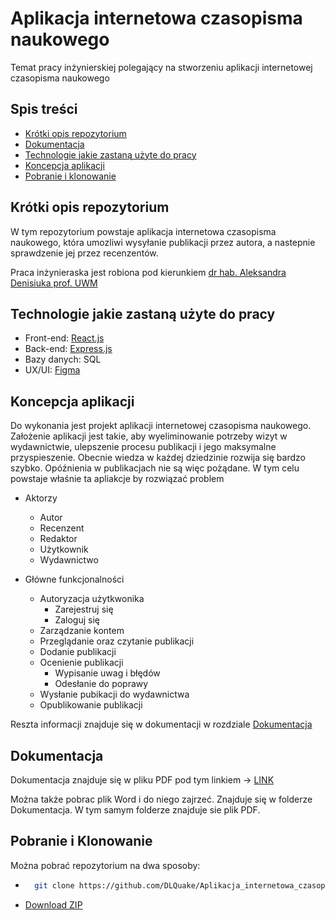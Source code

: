# Aplikacja internetowa czasopisma naukowego
Temat pracy inżynierskiej polegający na stworzeniu aplikacji internetowej czasopisma naukowego

## Spis treści
 * [Krótki opis repozytorium](#krótki-opis-repozytorium)
 * [Dokumentacja](#dokumentacja)
 * [Technologie jakie zastaną użyte do pracy](#technologie-jake-zostaną-użyte-do-pracy)
 * [Koncepcja aplikacji](#koncepcja-aplikacji)
 * [Pobranie i klonowanie](#pobranie-i-klonowanie)

## Krótki opis repozytorium
W tym repozytorium powstaje aplikacja internetowa czasopisma naukowego, która umozliwi wysyłanie publikacji przez autora, a nastepnie sprawdzenie jej przez recenzentów.

Praca inżynieraska jest robiona pod kierunkiem [dr hab. Aleksandra Denisiuka prof. UWM](http://wmii.uwm.edu.pl/~denisjuk/)

## Technologie jakie zastaną użyte do pracy

- Front-end: [React.js](https://reactjs.org/)
- Back-end: [Express.js](http://expressjs.com/)
- Bazy danych: SQL
- UX/UI: [Figma](https://www.figma.com/file/AApCH9HVVk1C8e8Gfezebe/Aplikacja-internetowa-czasopisma-naukowego?node-id=0%3A1)

## Koncepcja aplikacji
Do wykonania jest projekt aplikacji internetowej czasopisma naukowego.
Założenie aplikacji jest takie, aby wyeliminowanie potrzeby wizyt w wydawnictwie, ulepszenie
procesu publikacji i jego maksymalne przyspieszenie. Obecnie wiedza w każdej
dziedzinie rozwija się bardzo szybko. Opóźnienia w publikacjach nie są więc
pożądane.
W tym celu powstaje właśnie ta apliakcje by rozwiązać problem

* Aktorzy
    * Autor
    * Recenzent
    * Redaktor
    * Użytkownik
    * Wydawnictwo

* Główne funkcjonalności
    * Autoryzacja użytkwonika
        * Zarejestruj się
        * Zaloguj się
    * Zarządzanie kontem
    * Przeglądanie oraz czytanie publikacji
    * Dodanie publikacji
    * Ocenienie publikacji
        * Wypisanie uwag i błędów
        * Odesłanie do poprawy
    * Wysłanie pubikacji do wydawnictwa
    * Opublikowanie publikacji

Reszta informacji znajduje się w dokumentacji w rozdziale [Dokumentacja](#dokumentacja)

## Dokumentacja
Dokumentacja znajduje się w pliku PDF pod tym linkiem -> [LINK](https://github.com/DLQuake/Aplikacja_internetowa_czasopisma_naukowego/blob/main/Dokumentacja/Dokumentacja.pdf)

Można także pobrac plik Word i do niego zajrzeć. Znajduje się w folderze Dokumentacja.
W tym samym folderze znajduje sie plik PDF.

## Pobranie i Klonowanie
Można pobrać repozytorium na dwa sposoby:

* ```bash
    git clone https://github.com/DLQuake/Aplikacja_internetowa_czasopisma_naukowego.git
    ```
* [Download ZIP](https://github.com/DLQuake/Aplikacja_internetowa_czasopisma_naukowego/archive/refs/heads/main.zip)
